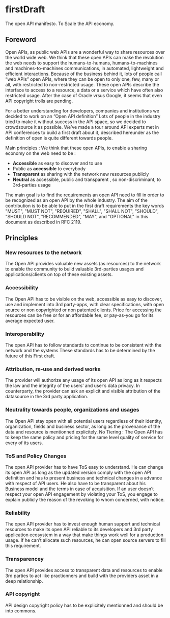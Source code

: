 firstDraft
==========

The open API manifesto.
To Scale the API economy.

<h2>Foreword</h2>
Open APIs, as public web APIs are a wonderful way to share resources over the world wide web.
We think that these open APIs can make the revolution the web needs to support the humans-to-humans, humans-to-machines and machines-to-machines communications, in automated, lightweight and efficient interactions.
Because of the business behind it, lots of people call “web APIs” open APIs, where they can be open to only one, few, many or all, with restricted to non-restricted usage.
These open APIs describe the interface to access to a resource, a data or a service which have often also restricted usage.
After the case of Oracle vrsus Google, it seems that even API copyright trolls are pending.

For a better understanding for developers, companies and institutions we decided to work on an ”Open API definition”
Lots of people in the industry tried to make it without success in the API space, so we decided to crowdsource it as possible.
We’ve made a tour around API experts met in API conferences to build a first draft about it, described hereunder
as the definition of open is quite different towards people.

Main principles : 
We think that these open APIs, to enable a sharing economy on the web need to be :

<ul>
<li><strong>Accessible</strong> as easy to discover and to use</li>
<li>Public as <strong>accessible</strong> to everybody</li>
<li><strong>Transparent</strong> as sharing with the network new resources publicly </li>
<li><strong>Neutral</strong> as accessible, public and transparent , so non-discriminant,  to 3rd-parties usage </li>
</ul>

The main goal is to find the requirements an open API need to fill in order to be recognized as an open API by the whole industry. 
The aim of the contribution is to be able to put in the first draft requirements the  key words "MUST", "MUST NOT", "REQUIRED", "SHALL", "SHALL NOT", "SHOULD", "SHOULD NOT", "RECOMMENDED",  "MAY", and "OPTIONAL" in this document  as described in RFC 2119.



<h2>Principles</h2>

<h3>New resources to the network</h3>  The Open API provides valuable new assets (as resources) to the network to enable the community to build valuable 3rd-parties usages and applications/clients on top of these existing assets.

<h3>Accessibility</h3>  The Open API has to be visible on the web, accessible as easy to discover, use and implement into 3rd party-apps, with clear specifications, with open source or non copyrighted or non patented clients.
Price for accessing the resources can be free or for an affordable fee, or pay-as-you go for its average expected user.

<h3>Interoperability</h3>  The open API has to follow standards to continue to be consistent with the network and the systems These standards has to be determined by the future of this First draft.

<h3>Attribution, re-use and derived works</h3>  The provider will authorize any usage of its open API as long as it  respects the law and the integrity of the users’  and user’s data privacy.
In counterparty, the provider can ask an explicit and visible attribution of the datasource in the 3rd party application. 

<h3>Neutrality towards people, organizations and usages</h3>  The Open API stay open with all potential users regardless of their identity, organization, fields and business sector, as long as the provenance of the data and resource is mentionned explicitely.
No Tiering : The Open API has to keep the same policy and pricing for the same level  quality of service for every of its users.

<h3>ToS and Policy Changes</h3>  The open API provider has to have ToS easy to understand. He can change its open API as long as the updated version comply with the open API definition and has to present business and technical changes in a advance with respect of API users.
He also have to be transparent about his Business model and the terms in case of acquisition.
If an user doesn’t respect your open  API engagement by violating your ToS, you engage to explain publicly the reason of the revoking to whom concerned, with notice.

<h3>Reliability</h3>  The open API provider has to invest enough human support and technical resources to make its open API reliable to its developers and 3rd party application ecosystem in a way that make things work well for a production usage. If he can’t allocate such resources, he can open source servers to fill this requirement.

<h3>Transparencey </h3>  The open API provides access to transparent data and resources to enable 3rd parties to act like practionners and build with the providers asset in a deep relationship.

<h3>API copyright</h3>  API design copyright policy has to be explicitely mentionned and should be into commons.

